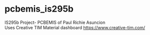 # pcbemis_is295b
IS295b Project- PCBEMIS of Paul Richie Asuncion
<br>
Uses Creative TIM Material dashboard 
https://www.creative-tim.com/
